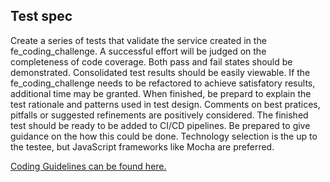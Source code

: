 Test spec
---------------

Create a series of tests that validate the service created in the fe_coding_challenge. A successful effort will be judged on the completeness of code coverage. Both pass and fail states should be demonstrated. Consolidated test results should be easily viewable. If the fe_coding_challenge needs to be refactored to achieve satisfatory results, additional time may be granted. When finished, be prepard to explain the test rationale and patterns used in test design. Comments on best pratices, pitfalls or suggested refinements are positively considered. The finished test should be ready to be added to CI/CD pipelines. Be prepared to give guidance on the how this could be done. Technology selection is the up to the testee, but JavaScript frameworks like Mocha are preferred. 


[Coding Guidelines can be found here.](coding_guidelines.md)
